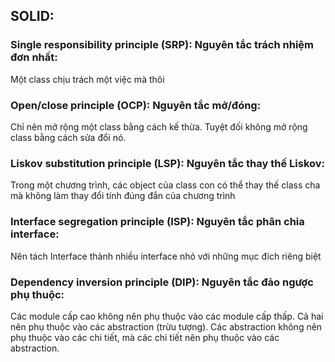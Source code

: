 ## SOLID:

### Single responsibility principle (SRP): Nguyên tắc trách nhiệm đơn nhất:
Một class chịu trách một việc mà thôi
### Open/close principle (OCP): Nguyên tắc mở/đóng:
Chỉ nên mở rộng một class bằng cách kế thừa. Tuyệt đối không mở rộng
class bằng cách sửa đổi nó.
### Liskov substitution principle (LSP): Nguyên tắc thay thế Liskov:
Trong một chương trình, các object của class con có thể thay thế class cha 
mà không làm thay đổi tính đúng đắn của chương trình
### Interface segregation principle (ISP): Nguyên tắc phân chia interface:
Nên tách Interface thành nhiều interface nhỏ với những mục đích riêng biệt
### Dependency inversion principle (DIP): Nguyên tắc đảo ngược phụ thuộc:
Các module cấp cao không nên phụ thuộc vào các module cấp thấp. Cả hai nên phụ thuộc vào các abstraction (trừu tượng). Các abstraction không nên phụ thuộc vào các chi tiết, mà các chi tiết nên phụ thuộc vào các abstraction.